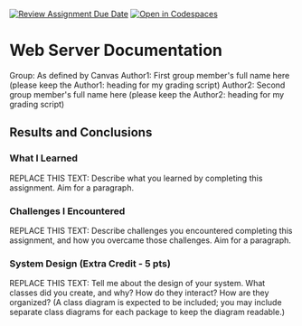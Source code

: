[![Review Assignment Due Date](https://classroom.github.com/assets/deadline-readme-button-24ddc0f5d75046c5622901739e7c5dd533143b0c8e959d652212380cedb1ea36.svg)](https://classroom.github.com/a/-cTHLqNH)
[![Open in Codespaces](https://classroom.github.com/assets/launch-codespace-7f7980b617ed060a017424585567c406b6ee15c891e84e1186181d67ecf80aa0.svg)](https://classroom.github.com/open-in-codespaces?assignment_repo_id=14049237)
# Web Server Documentation

Group: As defined by Canvas
Author1: First group member's full name here (please keep the Author1: heading for my grading script)
Author2: Second group member's full name here (please keep the Author2: heading for my grading script)

## Results and Conclusions

### What I Learned

REPLACE THIS TEXT: Describe what you learned by completing this assignment. Aim for a paragraph.

### Challenges I Encountered

REPLACE THIS TEXT: Describe challenges you encountered completing this assignment, and how you overcame those challenges. Aim for a paragraph.

### System Design (Extra Credit - 5 pts)

REPLACE THIS TEXT: Tell me about the design of your system. What classes did you create, and why? How do they interact? How are they organized? (A class diagram is expected to be included; you may include separate class diagrams for each package to keep the diagram readable.)
